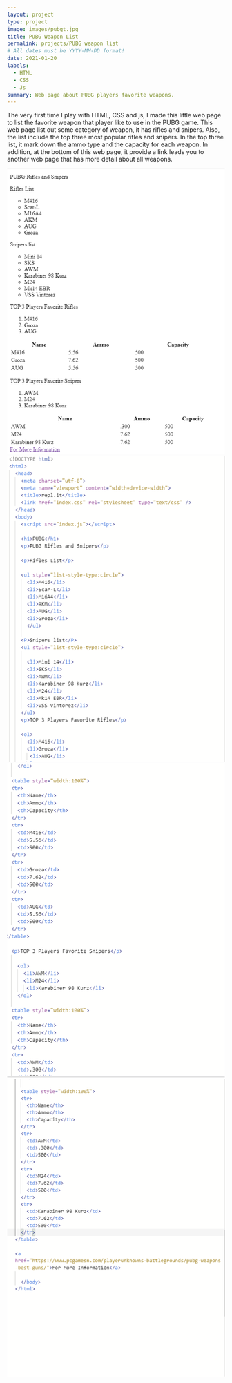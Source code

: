 ```yaml
---
layout: project
type: project
image: images/pubgt.jpg
title: PUBG Weapon List
permalink: projects/PUBG weapon list
# All dates must be YYYY-MM-DD format!
date: 2021-01-20
labels:
  - HTML
  - CSS
  - Js
summary: Web page about PUBG players favorite weapons.
---
```


The very first time I play with HTML, CSS and js, I made this little web page to list the favorite weapon that player like to use in the PUBG game. This web page list out some category of weapon, it has rifles and snipers. Also, the list include the top three most popular rifles and snipers. In the top three list, it mark down the ammo type and the capacity for each weapon. In addition, at the bottom of this web page, it provide a link leads you to another web page that has more detail about all weapons.


<div class="ui small rounded images">
  <img class="ui image" src="../images/pubg1.PNG">
  <img class="ui image" src="../images/pubg2.PNG">
  <img class="ui image" src="../images/pubg3.PNG">
  <img class="ui image" src="../images/pubg4.PNG">
</div>


